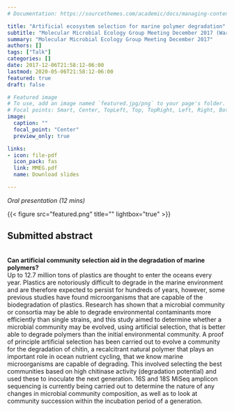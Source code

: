 ```yaml
---
# Documentation: https://sourcethemes.com/academic/docs/managing-content/

title: "Artificial ecosystem selection for marine polymer degradation"
subtitle: "Molecular Microbial Ecology Group Meeting December 2017 (Warwick, UK)"
summary: "Molecular Microbial Ecology Group Meeting December 2017"
authors: []
tags: ["Talk"]
categories: []
date: 2017-12-06T21:58:12-06:00
lastmod: 2020-05-06T21:58:12-06:00
featured: true
draft: false

# Featured image
# To use, add an image named `featured.jpg/png` to your page's folder.
# Focal points: Smart, Center, TopLeft, Top, TopRight, Left, Right, BottomLeft, Bottom, BottomRight.
image:
  caption: ""
  focal_point: "Center"
  preview_only: true

links: 
- icon: file-pdf
  icon_pack: fas
  link: MMEG.pdf
  name: Download slides

---
```

_Oral presentation (12 mins)_

{{< figure src="featured.png" title="" lightbox="true" >}}

<h2>Submitted abstract</h2></br>
<strong>Can artificial community selection aid in the degradation of marine polymers?</strong></br>
Up to 12.7 million tons of plastics are thought to enter the oceans every year. Plastics are notoriously difficult to degrade in the marine environment and are therefore expected to persist for hundreds of years, however, some previous studies have found microorganisms that are capable of the biodegradation of plastics. Research has shown that a microbial community or consortia may be able to degrade environmental contaminants more efficiently than single strains, and this study aimed to determine whether a microbial community may be evolved, using artificial selection, that is better able to degrade polymers than the initial environmental community. A proof of principle artificial selection has been carried out to evolve a community for the degradation of chitin, a recalcitrant natural polymer that plays an important role in ocean nutrient cycling, that we know marine microorganisms are capable of degrading. This involved selecting the best communities based on high chitinase activity (degradation potential) and used these to inoculate the next generation. 16S and 18S MiSeq amplicon sequencing is currently being carried out to determine the nature of any changes in microbial community composition, as well as to look at community succession within the incubation period of a generation. 

